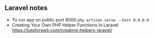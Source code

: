 ## Laravel notes

- To run app on public port 8000 `php artisan serve --host 0.0.0.0`
- Creating Your Own PHP Helper Functions In Laravel https://tutsforweb.com/creating-helpers-laravel/

